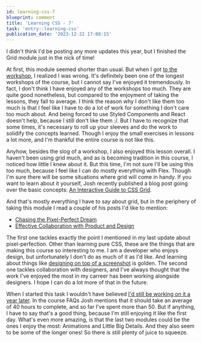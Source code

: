 ```yaml
---
id: learning-css-7
blueprint: comment
title: 'Learning CSS - 7'
task: 'entry::learning-css'
publication_date: '2023-12-22 17:08:15'
---
```


I didn't think I'd be posting any more updates this year, but I finished the Grid module just in the nick of time!

At first, this module seemed shorter than usual. But when I got [to the workshop](https://github.com/NoelDeMartin/css-for-js-workshop-7), I realized I was wrong. It's definitely been one of the longest workshops of the course, but I cannot say I've enjoyed it tremendously. In fact, I don't think I have enjoyed any of the workshops too much. They are quite good nonetheless, but compared to the enjoyment of taking the lessons, they fall to average. I think the reason why I don't like them too much is that I feel like I have to do a lot of work for something I don't care too much about. And being forced to use Styled Components and React doesn't help, because I still don't like them :/. But I have to recognize that some times, it's necessary to roll up your sleeves and do the work to solidify the concepts learned. Though I enjoy the small exercises in lessons a lot more, and I'm thankful the entire course is not like this.

Anyhow, besides the slog of a workshop, I also enjoyed this lesson overall. I haven't been using grid much, and as is becoming tradition in this course, I noticed how little I knew about it. But this time, I'm not sure I'll be using this too much, because I feel like I can do mostly everything with Flex. Though I'm sure there will be some situations where grid will come in handy. If you want to learn about it yourself, Josh recently published a blog post going over the basic concepts: [An Interactive Guide to CSS Grid](https://www.joshwcomeau.com/css/interactive-guide-to-grid/).

And that's mostly everything I have to say about grid, but in the periphery of taking this module I read a couple of his posts I'd like to mention:

- [Chasing the Pixel-Perfect Dream](https://www.joshwcomeau.com/css/pixel-perfection/)
- [Effective Collaboration with Product and Design](https://www.joshwcomeau.com/career/effective-collaboration/)

The first one tackles exactly the point I mentioned in my last update about pixel-perfection. Other than learning pure CSS, these are the things that are making this course so interesting to me. I am a developer who enjoys design, but unfortunately I don't do as much of it as I'd like. And learning about things like [designing on top of a screenshot](https://twitter.com/adamwathan/status/1715403911106879554) is golden. The second one tackles collaboration with designers, and I've always thought that the work I've enjoyed the most in my carreer has been working alongside designers. I hope I can do a lot more of that in the future.

When I started this task I wouldn't have believed [I'd still be working on it a year later](https://twitter.com/NoelDeMartin/status/1726665113099534669). In the course FAQs Josh mentions that it should take an average of 40 hours to complete, and so far I've spent more than 50. But if anything, I have to say that's a good thing, because I'm still enjoying it like the first day. What's even more amazing, is that the last two modules could be the ones I enjoy the most: Animations and Little Big Details. And they also seem to be some of the longer ones! So there is still plenty of juice to squeeze.
